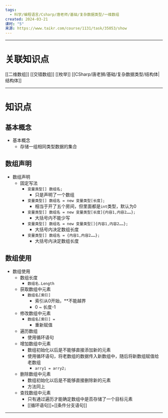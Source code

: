 ```yaml
---
tags:
  - 科学/编程语言/Csharp/唐老师/基础/复杂数据类型/一维数组
created: 2024-03-21
课时: "5"
来源: https://www.taikr.com/course/1131/task/35053/show
---
```


---
# 关联知识点

[[二维数组]] [[交错数组]] [[枚举]] [[CSharp/唐老狮/基础/复杂数据类型/结构体|结构体]] 

---
# 知识点

## 基本概念

- 基本概念
	- 存储一组相同类型数据的集合
## 数组声明

- 数组声明
	- 固定写法
		- `变量类型[] 数组名;`
			- 只是声明了一个数组
		- `变量类型[] 数组名 = new 变量类型[长度];`
			- 相当于开了五个房间，但里面都是`int`类型，默认为0
		- `变量类型[] 数组名 = new 变量类型[长度]{内容1,内容2……};`
			- 大括号内不能少写
		- `变量类型[] 数组名 = new 变量类型[]{内容1,内容2……};`
			- 大括号内决定数组长度
		- `变量类型[] 数组名 = {内容1,内容2……};`
			- 大括号内决定数组长度
## 数组使用

- 数组使用
	- 数组长度
		- `数组名.Length`
	- 获取数组中元素
		- `数组名[索引]`
			- 索引从0开始，**不能越界
			- 0 ~ 长度-1
	- 修改数组中元素
		- `数组名[索引] = `
			- 重新赋值
	- 遍历数组
		- 使用循环语句
	- 增加数组中元素
		- 数组初始化以后是不能够直接添加新的元素
		- 使用循环语句，将老数组的数据传入新数组中，随后将新数组赋值给老数组
			- `arry1 = arry2;`
	- 删除数组中元素
		- 数组初始化以后是不能够直接删除新的元素
		- 方法同上
	- 查找数组中元素
		- 只有通过遍历才能确定数组中是否存储了一个目标元素
		- [[循环语句]]+[[条件分支语句]]

---
